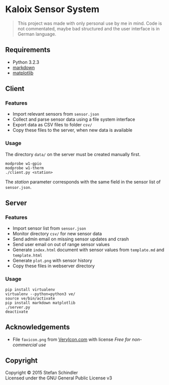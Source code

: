 # Kaloix Sensor System
> This project was made with only personal use by me in mind. Code is not commentated, maybe bad structured and the user interface is in German language.

## Requirements
* Python 3.2.3
* [markdown](https://pythonhosted.org/Markdown/)
* [matplotlib](http://matplotlib.org/index.html)

## Client
### Features
* Import relevant sensors from `sensor.json`
* Collect and parse sensor data using a file system interface
* Export data as CSV files to folder `csv/`
* Copy these files to the server, when new data is available

### Usage
The directory `data/` on the server must be created manually first.

    modprobe w1-gpio
    modprobe w1-therm
    ./client.py <station>

The *station* parameter corresponds with the same field in the sensor list of `sensor.json`.

## Server
### Features
* Import sensor list from `sensor.json`
* Monitor directory `csv/` for new sensor data
* Send admin email on missing sensor updates and crash
* Send user email on out of range sensor values
* Generate `index.html` document with sensor values from `template.md` and `template.html`
* Generate `plot.png` with sensor history
* Copy these files in webserver directory

### Usage
    pip install virtualenv
    virtualenv --python=python3 ve/
    source ve/bin/activate
    pip install markdown matplotlib
    ./server.py
    deactivate

## Acknowledgements
* File `favicon.png` from [VeryIcon.com](http://www.veryicon.com/icons/system/icons8-metro-style/measurement-units-temperature.html) with license *Free for non-commercial use*

## Copyright
Copyright © 2015 Stefan Schindler  
Licensed under the GNU General Public License v3
